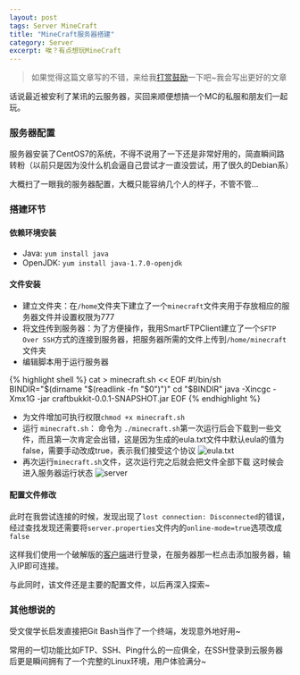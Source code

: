 ```yaml
---
layout: post
tags: Server MineCraft
title: "MineCraft服务器搭建"
category: Server
excerpt: 唉？有点想玩MineCraft
---
```


> 如果觉得这篇文章写的不错，来给我[打赏鼓励](https://github.com/miaochiahao/miaochiahao.github.io/blob/master/pictures/alipay.jpg?raw=true)一下吧~我会写出更好的文章

话说最近被安利了某讯的云服务器，买回来顺便想搞一个MC的私服和朋友们一起玩。


### 服务器配置
服务器安装了CentOS7的系统，不得不说用了一下还是非常好用的，简直瞬间路转粉（以前只是因为没什么机会逼自己尝试才一直没尝试，用了很久的Debian系）

大概扫了一眼我的服务器配置，大概只能容纳几个人的样子，不管不管...


### 搭建环节

#### 依赖环境安装

* Java: `yum install java`
* OpenJDK: `yum install java-1.7.0-openjdk`


#### 文件安装

* 建立文件夹：在`/home`文件夹下建立了一个`minecraft`文件夹用于存放相应的服务器文件并设置权限为777
* 将[文件](http://oc42vgpoj.bkt.clouddn.com/spigot-1.8.7-R0.1-SNAPSHOT.jar)传到服务器：为了方便操作，我用SmartFTPClient建立了一个`SFTP Over SSH`方式的连接到服务器，把服务器所需的文件上传到`/home/minecraft`文件夹
* 编辑脚本用于运行服务器

{% highlight shell %}
cat > minecraft.sh << EOF
#!/bin/sh
BINDIR="\$(dirname "\$(readlink -fn "\$0")")"
cd "\$BINDIR"
java -Xincgc -Xmx1G -jar craftbukkit-0.0.1-SNAPSHOT.jar
EOF
{% endhighlight %}

* 为文件增加可执行权限`chmod +x minecraft.sh`
* 运行 `minecraft.sh`： 命令为 `./minecraft.sh`第一次运行后会下载到一些文件，而且第一次肯定会出错，这是因为生成的eula.txt文件中默认eula的值为false，需要手动改成true，表示我们接受这个协议
  ![eula.txt](http://oc42vgpoj.bkt.clouddn.com/eula.png)
* 再次运行`minecraft.sh`文件，这次运行完之后就会把文件全部下载
  这时候会进入服务器运行状态
  ![server](http://oc42vgpoj.bkt.clouddn.com/server.png)

#### 配置文件修改

此时在我尝试连接的时候，发现出现了`lost connection: Disconnected`的错误，经过查找发现还需要将`server.properties`文件内的`online-mode=true`选项改成`false`

这样我们使用一个破解版的[客户端](http://oc42vgpoj.bkt.clouddn.com/minecraft1.8.zip)进行登录，在服务器那一栏点击添加服务器，输入IP即可连接。

与此同时，该文件还是主要的配置文件，以后再深入探索~

### 其他想说的

受文俊学长启发直接把Git Bash当作了一个终端，发现意外地好用~

常用的一切功能比如FTP、SSH、Ping什么的一应俱全，在SSH登录到云服务器后更是瞬间拥有了一个完整的Linux环境，用户体验满分~